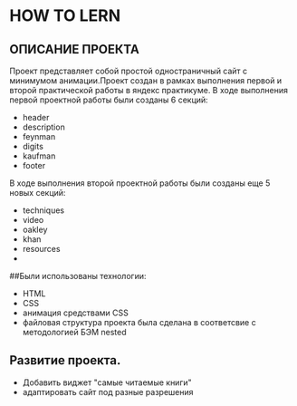 # HOW TO LERN
## ОПИСАНИЕ ПРОЕКТА
Проект представляет собой простой одностраничный сайт с минимумом анимации.Проект создан в рамках выполнения первой и второй практической работы в яндекс практикуме.
В ходе выполнения первой проектной работы были созданы 6 секций:
* header
* description
* feynman
* digits
* kaufman
* footer

В ходе выполнения второй проектной работы были созданы еще 5 новых секций:
* techniques
* video
* oakley
* khan
* resources
* 
##Были использованы технологии:

* HTML
* CSS
* анимация средствами СSS
* файловая структура проекта была сделана в соответсвие с методологией БЭМ nested

## Развитие проекта.
* Добавить виджет "самые читаемые книги"
* адаптировать сайт под разные разрешения
